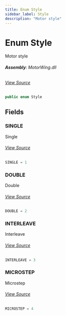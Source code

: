 ```yaml
---
title: Enum Style
sidebar_label: Style
description: "Motor style"
---
```

# Enum Style
Motor style

###### **Assembly**: MotorWing.dll
###### [View Source](https://github.com/WildernessLabs/Meadow.Foundation.FeatherWings.git/blob/main/Source/MotorWing/Driver/StepperMotor.cs#L10)
```csharp title="Declaration"
public enum Style
```
## Fields
### SINGLE
Single
###### [View Source](https://github.com/WildernessLabs/Meadow.Foundation.FeatherWings.git/blob/main/Source/MotorWing/Driver/StepperMotor.cs#L15)
```csharp title="Declaration"
SINGLE = 1
```
### DOUBLE
Double
###### [View Source](https://github.com/WildernessLabs/Meadow.Foundation.FeatherWings.git/blob/main/Source/MotorWing/Driver/StepperMotor.cs#L19)
```csharp title="Declaration"
DOUBLE = 2
```
### INTERLEAVE
Interleave
###### [View Source](https://github.com/WildernessLabs/Meadow.Foundation.FeatherWings.git/blob/main/Source/MotorWing/Driver/StepperMotor.cs#L23)
```csharp title="Declaration"
INTERLEAVE = 3
```
### MICROSTEP
Microstep
###### [View Source](https://github.com/WildernessLabs/Meadow.Foundation.FeatherWings.git/blob/main/Source/MotorWing/Driver/StepperMotor.cs#L27)
```csharp title="Declaration"
MICROSTEP = 4
```
